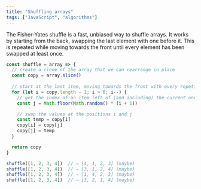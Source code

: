 ```yaml
---
title: "Shuffling arrays"
tags: ["JavaScript", "algorithms"]
---
```

The Fisher-Yates shuffle is a fast, unbiased way to shuffle arrays. It works by starting from the back, swapping the last element with one before it. This is repeated while moving towards the front until every element has been swapped at least once.

```js
const shuffle = array => {
  // create a clone of the array that we can rearrange in place
  const copy = array.slice()
  
  // start at the last item, moving towards the front with every repetition
  for (let i = copy.length - 1; i > 0; i--) {
    // get the index of an item left of (and including) the current one
    const j = Math.floor(Math.random() * (i + 1))

    // swap the values at the positions i and j
    const temp = copy[i]
    copy[i] = copy[j]
    copy[j] = temp
  }

  return copy
}

shuffle([1, 2, 3, 4])  // ⇒ [4, 1, 2, 3] (maybe)
shuffle([1, 2, 3, 4])  // ⇒ [3, 1, 2, 4] (maybe)
shuffle([1, 2, 3, 4])  // ⇒ [1, 4, 2, 3] (maybe)
shuffle([1, 2, 3, 4])  // ⇒ [3, 2, 1, 4] (maybe)
```
